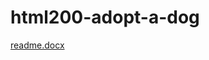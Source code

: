 # html200-adopt-a-dog


[readme.docx](https://github.com/desiraes98597/html200-adopt-a-dog/files/7796823/readme.docx)
